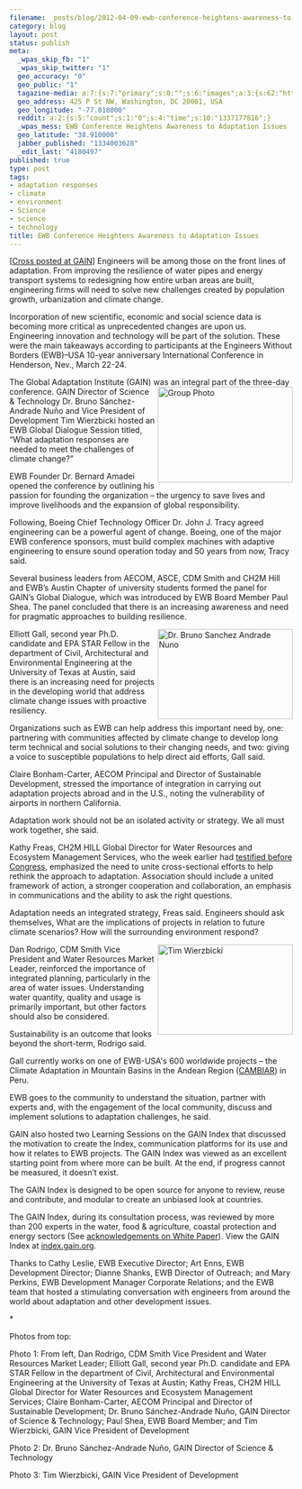 ```yaml
--- 
filename: _posts/blog/2012-04-09-ewb-conference-heightens-awareness-to-adaptation-issues.md
category: blog
layout: post
status: publish
meta: 
  _wpas_skip_fb: "1"
  _wpas_skip_twitter: "1"
  geo_accuracy: "0"
  geo_public: "1"
  tagazine-media: a:7:{s:7:"primary";s:0:"";s:6:"images";a:3:{s:62:"https://farm8.staticflickr.com/7257/6871532956_8f46c4b7a4_m.jpg";a:6:{s:8:"file_url";s:62:"https://farm8.staticflickr.com/7257/6871532956_8f46c4b7a4_m.jpg";s:5:"width";s:3:"240";s:6:"height";s:3:"170";s:4:"type";s:5:"image";s:4:"area";s:5:"40800";s:9:"file_path";s:0:"";}s:62:"https://farm8.staticflickr.com/7201/7017645783_000c8b38d5_m.jpg";a:6:{s:8:"file_url";s:62:"https://farm8.staticflickr.com/7201/7017645783_000c8b38d5_m.jpg";s:5:"width";s:3:"240";s:6:"height";s:3:"160";s:4:"type";s:5:"image";s:4:"area";s:5:"38400";s:9:"file_path";s:0:"";}s:62:"https://farm8.staticflickr.com/7113/6871540044_aaf1478069_m.jpg";a:6:{s:8:"file_url";s:62:"https://farm8.staticflickr.com/7113/6871540044_aaf1478069_m.jpg";s:5:"width";s:3:"240";s:6:"height";s:3:"160";s:4:"type";s:5:"image";s:4:"area";s:5:"38400";s:9:"file_path";s:0:"";}}s:6:"videos";a:0:{}s:11:"image_count";s:1:"3";s:6:"author";s:7:"4180497";s:7:"blog_id";s:7:"8438084";s:9:"mod_stamp";s:19:"2012-04-09 20:33:48";}
  geo_address: 425 P St NW, Washington, DC 20001, USA
  geo_longitude: "-77.018000"
  reddit: a:2:{s:5:"count";s:1:"0";s:4:"time";s:10:"1337177816";}
  _wpas_mess: EWB Conference Heightens Awareness to Adaptation Issues
  geo_latitude: "38.910000"
  jabber_published: "1334003628"
  _edit_last: "4180497"
published: true
type: post
tags: 
- adaptation responses
- climate
- environment
- Science
- science
- technology
title: EWB Conference Heightens Awareness to Adaptation Issues
---
```

<p class="MsoNormal">[<a href="https://news.gain.org/post/19973678302/ewb-conference-heightens-awareness-to-adaptation-issues">Cross posted at GAIN</a>] Engineers will be among those on the front lines of adaptation. From improving the resilience of water pipes and energy transport systems to redesigning how entire urban areas are built, engineering firms will need to solve new challenges created by population growth, urbanization and climate change.</p>
<p class="MsoNormal">Incorporation of new scientific, economic and social science data is becoming more critical as unprecedented changes are upon us. Engineering innovation and technology will be part of the solution. These were the main takeaways according to participants at the Engineers Without Borders (EWB)–USA 10-year anniversary International Conference in Henderson, Nev., March 22-24.</p>
<p class="MsoNormal"><!--more-->The Global Adaptation Institute (GAIN) was an integral part of the th<a title="Group Photo by GlobalAdaptation, on Flickr" href="https://www.flickr.com/photos/globalai/6871532956/"><img src="https://farm8.staticflickr.com/7257/6871532956_8f46c4b7a4_m.jpg" alt="Group Photo" width="240" height="170" align="right" /></a>ree-day conference. GAIN Director of Science &amp; Technology Dr. Bruno Sánchez-Andrade Nuño and Vice President of Development Tim Wierzbicki hosted an EWB Global Dialogue Session titled, “What adaptation responses are needed to meet the challenges of climate change?”</p>
<p class="MsoNormal">EWB Founder Dr. Bernard Amadei opened the conference by outlining his passion for founding the organization – the urgency to save lives and improve livelihoods and the expansion of global responsibility.</p>
<p class="MsoNormal">Following, Boeing Chief Technology Officer Dr. John J. Tracy agreed engineering can be a powerful agent of change. Boeing, one of the major EWB conference sponsors, must build complex machines with adaptive engineering to ensure sound operation today and 50 years from now, Tracy said.</p>
<p class="MsoNormal">Several business leaders from AECOM, ASCE, CDM Smith and CH2M Hill and EWB’s Austin Chapter of university students formed the panel for GAIN’s Global Dialogue, which was introduced by EWB Board Member Paul Shea. The panel concluded that there is an increasing awareness and need for pragmatic approaches to building resilience.</p>
<p class="MsoNormal"><a title="Dr. Bruno Sanchez Andrade Nuno by GlobalAdaptation, on Flickr" href="https://www.flickr.com/photos/globalai/7017645783/"><img src="https://farm8.staticflickr.com/7201/7017645783_000c8b38d5_m.jpg" alt="Dr. Bruno Sanchez Andrade Nuno" width="240" height="160" align="right" /></a>Elliott Gall, second year Ph.D. candidate and EPA STAR Fellow in the department of Civil, Architectural and Environmental Engineering at the University of Texas at Austin, said there is an increasing need for projects in the developing world that address climate change issues with proactive resiliency.</p>
<p class="MsoNormal">Organizations such as EWB can help address this important need by, one: partnering with communities affected by climate change to develop long term technical and social solutions to their changing needs, and two: giving a voice to susceptible populations to help direct aid efforts, Gall said.</p>
<p class="MsoNormal">Claire Bonham-Carter, AECOM Principal and Director of Sustainable Development, stressed the importance of integration in carrying out adaptation projects abroad and in the U.S., noting the vulnerability of airports in northern California.</p>
<p class="MsoNormal">Adaptation work should not be an isolated activity or strategy. We all must work together, she said.</p>
<p class="MsoNormal">Kathy Freas, CH2M HILL Global Director for Water Resources and Ecosystem Management Services, who the week earlier had <a href="https://news.gain.org/post/19784041628/business-and-local-governments-highlight-water-stress">testified before Congress</a>, emphasized the need to unite cross-sectional efforts to help rethink the approach to adaptation. Association should include a united framework of action, a stronger cooperation and collaboration, an emphasis in communications and the ability to ask the right questions.</p>
<p class="MsoNormal">Adaptation needs an integrated strategy, Freas said. Engineers should ask themselves, What are the implications of projects in relation to future climate scenarios? How will the surrounding environment respond?</p>
<p class="MsoNormal"><a title="Tim Wierzbicki by GlobalAdaptation, on Flickr" href="https://www.flickr.com/photos/globalai/6871540044/"><img src="https://farm8.staticflickr.com/7113/6871540044_aaf1478069_m.jpg" alt="Tim Wierzbicki" width="240" height="160" align="right" /></a>Dan Rodrigo, CDM Smith Vice President and Water Resources Market Leader, reinforced the importance of integrated planning, particularly in the area of water issues. Understanding water quantity, quality and usage is primarily important, but other factors should also be considered.</p>
<p class="MsoNormal">Sustainability is an outcome that looks beyond the short-term, Rodrigo said.</p>
<p class="MsoNormal">Gall currently works on one of EWB-USA's 600 worldwide projects – the Climate Adaptation in Mountain Basins in the Andean Region (<a href="https://www.ewb-usa.org/project512s/project_9121">CAMBIAR</a>) in Peru.</p>
<p class="MsoNormal">EWB goes to the community to understand the situation, partner with experts and, with the engagement of the local community, discuss and implement solutions to adaptation challenges, he said.</p>
<p class="MsoNormal">GAIN also hosted two Learning Sessions on the GAIN Index that discussed the motivation to create the Index, communication platforms for its use and how it relates to EWB projects. The GAIN Index was viewed as an excellent starting point from where more can be built. At the end, if progress cannot be measured, it doesn’t exist.</p>
<p class="MsoNormal">The GAIN Index is designed to be open source for anyone to review, reuse and contribute, and modular to create an unbiased look at countries.</p>
<p class="MsoNormal">The GAIN Index, during its consultation process, was reviewed by more than 200 experts in the water, food &amp; agriculture, coastal protection and energy sectors (See <a href="https://dl.dropbox.com/u/4234369/gain/GaIn_Paper.pdf">acknowledgements on White Paper</a>). View the GAIN Index at <a href="https://index.gain.org/">index.gain.org</a>.</p>
<p class="MsoNormal">Thanks to Cathy Leslie, EWB Executive Director; <span class="st">Art Enns, EWB Development Director; </span><span class="st">Dianne Shanks, EWB Director of Outreach;</span> and <span class="st">Mary Perkins, EWB Development Manager Corporate Relations; and </span>the EWB team that hosted a stimulating conversation with engineers from around the world about adaptation and other development issues.</p>
<p class="MsoNormal">*</p>
<p class="MsoNormal">Photos from top:</p>
<p class="MsoNormal">Photo 1: From left, Dan Rodrigo, CDM Smith Vice President and Water Resources Market Leader; Elliott Gall, second year Ph.D. candidate and EPA STAR Fellow in the department of Civil, Architectural and Environmental Engineering at the University of Texas at Austin; Kathy Freas, CH2M HILL Global Director for Water Resources and Ecosystem Management Services; Claire Bonham-Carter, AECOM Principal and Director of Sustainable Development; Dr. Bruno Sánchez-Andrade Nuño, GAIN Director of Science &amp; Technology; Paul Shea, EWB Board Member; and Tim Wierzbicki, GAIN Vice President of Development</p>
<p class="MsoNormal">Photo 2: Dr. Bruno Sánchez-Andrade Nuño, GAIN Director of Science &amp; Technology</p>
<p class="MsoNormal">Photo 3: Tim Wierzbicki, GAIN Vice President of Development</p>

